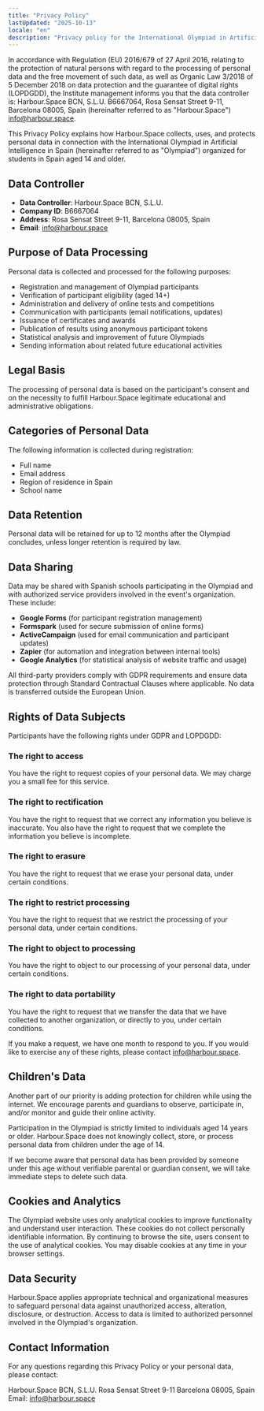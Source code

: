 ```yaml
---
title: "Privacy Policy"
lastUpdated: "2025-10-13"
locale: "en"
description: "Privacy policy for the International Olympiad in Artificial Intelligence in Spain administered by Harbour.Space BCN, S.L.U."
---
```


In accordance with Regulation (EU) 2016/679 of 27 April 2016, relating to the protection of natural persons with regard to the processing of personal data and the free movement of such data, as well as Organic Law 3/2018 of 5 December 2018 on data protection and the guarantee of digital rights (LOPDGDD), the Institute management informs you that the data controller is: Harbour.Space BCN, S.L.U. B6667064, Rosa Sensat Street 9-11, Barcelona 08005, Spain (hereinafter referred to as "Harbour.Space") info@harbour.space.

This Privacy Policy explains how Harbour.Space collects, uses, and protects personal data in connection with the International Olympiad in Artificial Intelligence in Spain (hereinafter referred to as "Olympiad") organized for students in Spain aged 14 and older.

## Data Controller

- **Data Controller**: Harbour.Space BCN, S.L.U.
- **Company ID**: B6667064
- **Address**: Rosa Sensat Street 9-11, Barcelona 08005, Spain
- **Email**: info@harbour.space

## Purpose of Data Processing

Personal data is collected and processed for the following purposes:

- Registration and management of Olympiad participants
- Verification of participant eligibility (aged 14+)
- Administration and delivery of online tests and competitions
- Communication with participants (email notifications, updates)
- Issuance of certificates and awards
- Publication of results using anonymous participant tokens
- Statistical analysis and improvement of future Olympiads
- Sending information about related future educational activities

## Legal Basis

The processing of personal data is based on the participant's consent and on the necessity to fulfill Harbour.Space legitimate educational and administrative obligations.

## Categories of Personal Data

The following information is collected during registration:

- Full name
- Email address
- Region of residence in Spain
- School name

## Data Retention

Personal data will be retained for up to 12 months after the Olympiad concludes, unless longer retention is required by law.

## Data Sharing

Data may be shared with Spanish schools participating in the Olympiad and with authorized service providers involved in the event's organization. These include:

- **Google Forms** (for participant registration management)
- **Formspark** (used for secure submission of online forms)
- **ActiveCampaign** (used for email communication and participant updates)
- **Zapier** (for automation and integration between internal tools)
- **Google Analytics** (for statistical analysis of website traffic and usage)

All third-party providers comply with GDPR requirements and ensure data protection through Standard Contractual Clauses where applicable. No data is transferred outside the European Union.

## Rights of Data Subjects

Participants have the following rights under GDPR and LOPDGDD:

### The right to access
You have the right to request copies of your personal data. We may charge you a small fee for this service.

### The right to rectification
You have the right to request that we correct any information you believe is inaccurate. You also have the right to request that we complete the information you believe is incomplete.

### The right to erasure
You have the right to request that we erase your personal data, under certain conditions.

### The right to restrict processing
You have the right to request that we restrict the processing of your personal data, under certain conditions.

### The right to object to processing
You have the right to object to our processing of your personal data, under certain conditions.

### The right to data portability
You have the right to request that we transfer the data that we have collected to another organization, or directly to you, under certain conditions.

If you make a request, we have one month to respond to you. If you would like to exercise any of these rights, please contact info@harbour.space.

## Children's Data

Another part of our priority is adding protection for children while using the internet. We encourage parents and guardians to observe, participate in, and/or monitor and guide their online activity.

Participation in the Olympiad is strictly limited to individuals aged 14 years or older. Harbour.Space does not knowingly collect, store, or process personal data from children under the age of 14.

If we become aware that personal data has been provided by someone under this age without verifiable parental or guardian consent, we will take immediate steps to delete such data.

## Cookies and Analytics

The Olympiad website uses only analytical cookies to improve functionality and understand user interaction. These cookies do not collect personally identifiable information. By continuing to browse the site, users consent to the use of analytical cookies. You may disable cookies at any time in your browser settings.

## Data Security

Harbour.Space applies appropriate technical and organizational measures to safeguard personal data against unauthorized access, alteration, disclosure, or destruction. Access to data is limited to authorized personnel involved in the Olympiad's organization.

## Contact Information

For any questions regarding this Privacy Policy or your personal data, please contact:

Harbour.Space BCN, S.L.U.
Rosa Sensat Street 9-11
Barcelona 08005, Spain
Email: info@harbour.space